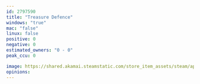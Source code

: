 ```yaml
---
id: 2797590
title: "Treasure Defence"
windows: "true"
mac: "false"
linux: false
positive: 0
negative: 0
estimated_owners: "0 - 0"
peak_ccu: 0

image: https://shared.akamai.steamstatic.com/store_item_assets/steam/apps/2797590/header.jpg?t=1713967264
opinions:
---
```

